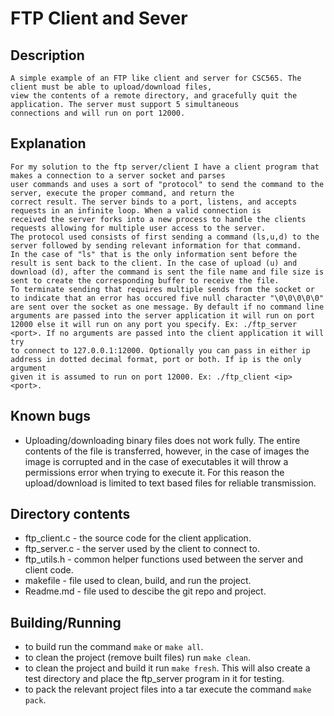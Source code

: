# FTP Client and Sever
## Description 
	A simple example of an FTP like client and server for CSC565. The client must be able to upload/download files, 
	view the contents of a remote directory, and gracefully quit the application. The server must support 5 simultaneous 
	connections and will run on port 12000. 

## Explanation
	For my solution to the ftp server/client I have a client program that makes a connection to a server socket and parses
	user commands and uses a sort of "protocol" to send the command to the server, execute the proper command, and return the
	correct result. The server binds to a port, listens, and accepts requests in an infinite loop. When a valid connection is 
	received the server forks into a new process to handle the clients requests allowing for multiple user access to the server. 
	The protocol used consists of first sending a command (ls,u,d) to the server followed by sending relevant information for that command. 
	In the case of "ls" that is the only information sent before the result is sent back to the client. In the case of upload (u) and
	download (d), after the command is sent the file name and file size is sent to create the corresponding buffer to receive the file. 
	To terminate sending that requires multiple sends from the socket or to indicate that an error has occured five null character "\0\0\0\0\0" 
	are sent over the socket as one message. By default if no command line arguments are passed into the server application it will run on port 
	12000 else it will run on any port you specify. Ex: ./ftp_server <port>. If no arguments are passed into the client application it will try
	to connect to 127.0.0.1:12000. Optionally you can pass in either ip address in dotted decimal format, port or both. If ip is the only argument 
	given it is assumed to run on port 12000. Ex: ./ftp_client <ip> <port>. 
## Known bugs
* Uploading/downloading binary files does not work fully. The entire contents of the file is transferred, however, in the case of images the image is corrupted and in the case of executables it will throw a permissions error when trying to execute it. For this reason the upload/download is limited to text based files for reliable transmission. 

## Directory contents
* ftp_client.c - the source code for the client application.
* ftp_server.c - the server used by the client to connect to. 
* ftp_utils.h  - common helper functions used between the server and client code.
* makefile - file used to clean, build, and run the project. 
* Readme.md - file used to descibe the git repo and project. 

## Building/Running 
* to build run the command ``make`` or ``make all``.
* to clean the project (remove built files) run ``make clean``.
* to clean the project and build it run ``make fresh``. This will also create a test directory and place the ftp_server program in it for testing.
* to pack the relevant project files into a tar execute the command ``make pack``.
